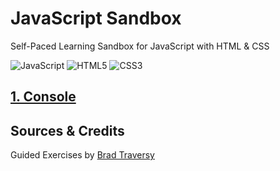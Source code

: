 # JavaScript Sandbox
Self-Paced Learning Sandbox for JavaScript with HTML & CSS

![JavaScript](https://img.shields.io/badge/JavaScript-F7DF1E.svg?style=for-the-badge&logo=JavaScript&logoColor=black)
![HTML5](https://img.shields.io/badge/HTML5-E34F26.svg?style=for-the-badge&logo=HTML5&logoColor=white)
![CSS3](https://img.shields.io/badge/CSS3-1572B6.svg?style=for-the-badge&logo=CSS3&logoColor=white)

## [1. Console](https://github.com/itsjordanmuller/2023-javascript-sandbox/tree/main/01-variables-data-types/01-console)

## Sources & Credits
Guided Exercises by [Brad Traversy](https://github.com/bradtraversy)
